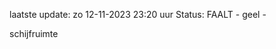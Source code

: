 laatste update: 
zo 12-11-2023 23:20   uur 
Status: FAALT - geel - 
<div class="service Y">schijfruimte</div>